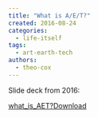 ```yaml
---
title: "What is A/E/T?"
created: 2016-08-24
categories: 
  - life-itself
tags: 
  - art-earth-tech
authors: 
  - theo-cox
---
```


Slide deck from 2016:

[what\_is\_AET?](assets/what_is_AET.pdf)[Download](assets/what_is_AET.pdf)
